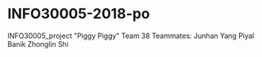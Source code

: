 # INFO30005-2018-po
INFO30005_project "Piggy Piggy" Team 38
Teammates:
  Junhan Yang
  Piyal Banik
  Zhonglin Shi
